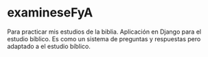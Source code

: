 # examineseFyA
Para practicar mis estudios de la biblia.
Aplicación en Django para el estudio bíblico.
Es como un sistema de preguntas y respuestas pero adaptado a el estudio bíblico.
